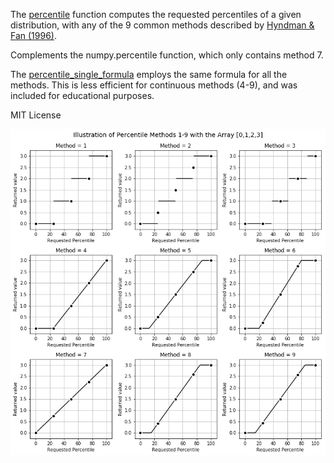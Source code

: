 The [percentile](percentile.py) function computes the requested percentiles of a given distribution, with any of the 9 common methods described by [Hyndman & Fan (1996)](https://www.researchgate.net/profile/Rob_Hyndman/publication/222105754_Sample_Quantiles_in_Statistical_Packages/links/02e7e530c316d129d7000000.pdf). 

Complements the numpy.percentile function, which only contains method 7.

The [percentile_single_formula](percentile_single_formula.py) employs the same formula for all the methods. This is less efficient for continuous methods (4-9), and was included for educational purposes. 

MIT License

![example](percentile_example.png)
